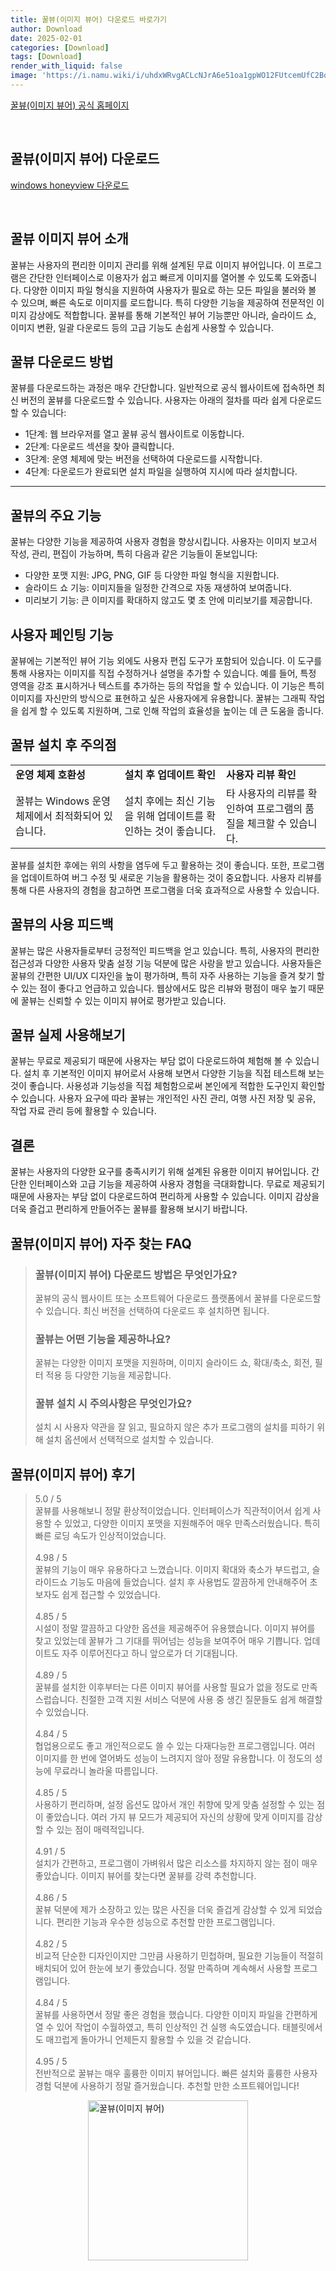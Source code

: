 ```yaml
---
title: 꿀뷰(이미지 뷰어) 다운로드 바로가기
author: Download
date: 2025-02-01
categories: [Download]
tags: [Download]
render_with_liquid: false
image: 'https://i.namu.wiki/i/uhdxWRvgACLcNJrA6e51oa1gpWO12FUtcemUfC2BoqXoFOkUdRjhPZzgpGRR1g3v0oxoC07XNIs4_v6zt8MtaO2PBcqQQpEM2cJWEzzk6pHcH0ZSw5i7akgkXe_XNs2dbUkYNV3IozaZn0Ru7Ugj8w.webp'
---
```

<p><a class='click-button' title='꿀뷰(이미지 뷰어)' href='https://kr.bandisoft.com/honeyview/' rel='nofollow'>꿀뷰(이미지 뷰어) 공식 홈페이지</a></p><br>
<h2 id='꿀뷰(이미지 뷰어)_다운로드'>꿀뷰(이미지 뷰어) 다운로드</h2>
<p><a class="click-button windows" title="honeyview 다운로드" href="https://www.bandisoft.com/bandiview/dl.php?all" rel="nofollow">windows honeyview 다운로드</a></p><br>


<h2 id='꿀뷰_이미지_뷰어_소개'>꿀뷰 이미지 뷰어 소개</h2>

<p>꿀뷰는 사용자의 편리한 이미지 관리를 위해 설계된 무료 이미지 뷰어입니다. 이 프로그램은 간단한 인터페이스로 이용자가 쉽고 빠르게 이미지를 열어볼 수 있도록 도와줍니다. 다양한 이미지 파일 형식을 지원하여 사용자가 필요로 하는 모든 파일을 불러와 볼 수 있으며, 빠른 속도로 이미지를 로드합니다. 특히 다양한 기능을 제공하여 전문적인 이미지 감상에도 적합합니다. 꿀뷰를 통해 기본적인 뷰어 기능뿐만 아니라, 슬라이드 쇼, 이미지 변환, 일괄 다운로드 등의 고급 기능도 손쉽게 사용할 수 있습니다.</p>

<h2 id='꿀뷰_다운로드_방법'>꿀뷰 다운로드 방법</h2>

<p>꿀뷰를 다운로드하는 과정은 매우 간단합니다. 일반적으로 공식 웹사이트에 접속하면 최신 버전의 꿀뷰를 다운로드할 수 있습니다. 사용자는 아래의 절차를 따라 쉽게 다운로드할 수 있습니다:</p>

<ul>
    <li>1단계: 웹 브라우저를 열고 꿀뷰 공식 웹사이트로 이동합니다.</li>
    <li>2단계: 다운로드 섹션을 찾아 클릭합니다.</li>
    <li>3단계: 운영 체제에 맞는 버전을 선택하여 다운로드를 시작합니다.</li>
    <li>4단계: 다운로드가 완료되면 설치 파일을 실행하여 지시에 따라 설치합니다.</li>
</ul>

<hr />

<h2 id='꿀뷰의_주요_기능'>꿀뷰의 주요 기능</h2>

<p>꿀뷰는 다양한 기능을 제공하여 사용자 경험을 향상시킵니다. 사용자는 이미지 보고서 작성, 관리, 편집이 가능하며, 특히 다음과 같은 기능들이 돋보입니다:</p>

<ul>
    <li>다양한 포맷 지원: JPG, PNG, GIF 등 다양한 파일 형식을 지원합니다.</li>
    <li>슬라이드 쇼 기능: 이미지들을 일정한 간격으로 자동 재생하여 보여줍니다.</li>
    <li>미리보기 기능: 큰 이미지를 확대하지 않고도 몇 초 안에 미리보기를 제공합니다.</li>
</ul>

<h2 id='사용자_페인팅_기능'>사용자 페인팅 기능</h2>

<p>꿀뷰에는 기본적인 뷰어 기능 외에도 사용자 편집 도구가 포함되어 있습니다. 이 도구를 통해 사용자는 이미지를 직접 수정하거나 설명을 추가할 수 있습니다. 예를 들어, 특정 영역을 강조 표시하거나 텍스트를 추가하는 등의 작업을 할 수 있습니다. 이 기능은 특히 이미지를 자신만의 방식으로 표현하고 싶은 사용자에게 유용합니다. 꿀뷰는 그래픽 작업을 쉽게 할 수 있도록 지원하며, 그로 인해 작업의 효율성을 높이는 데 큰 도움을 줍니다.</p>

<h2 id='꿀뷰_설치_후_주의점'>꿀뷰 설치 후 주의점</h2>

<table>
    <tr>
        <td><b>운영 체제 호환성</b></td>
        <td><b>설치 후 업데이트 확인</b></td>
        <td><b>사용자 리뷰 확인</b></td>
    </tr>
    <tr>
        <td>꿀뷰는 Windows 운영 체제에서 최적화되어 있습니다.</td>
        <td>설치 후에는 최신 기능을 위해 업데이트를 확인하는 것이 좋습니다.</td>
        <td>타 사용자의 리뷰를 확인하여 프로그램의 품질을 체크할 수 있습니다.</td>
    </tr>
</table>

<p>꿀뷰를 설치한 후에는 위의 사항을 염두에 두고 활용하는 것이 좋습니다. 또한, 프로그램을 업데이트하여 버그 수정 및 새로운 기능을 활용하는 것이 중요합니다. 사용자 리뷰를 통해 다른 사용자의 경험을 참고하면 프로그램을 더욱 효과적으로 사용할 수 있습니다.</p>

<h2 id='꿀뷰의_사용_피드백'>꿀뷰의 사용 피드백</h2>

<p>꿀뷰는 많은 사용자들로부터 긍정적인 피드백을 얻고 있습니다. 특히, 사용자의 편리한 접근성과 다양한 사용자 맞춤 설정 기능 덕분에 많은 사랑을 받고 있습니다. 사용자들은 꿀뷰의 간편한 UI/UX 디자인을 높이 평가하며, 특히 자주 사용하는 기능을 즐겨 찾기 할 수 있는 점이 좋다고 언급하고 있습니다. 웹상에서도 많은 리뷰와 평점이 매우 높기 때문에 꿀뷰는 신뢰할 수 있는 이미지 뷰어로 평가받고 있습니다.</p>

<h2 id='꿀뷰_실제로_사용해보기'>꿀뷰 실제 사용해보기</h2>

<p>꿀뷰는 무료로 제공되기 때문에 사용자는 부담 없이 다운로드하여 체험해 볼 수 있습니다. 설치 후 기본적인 이미지 뷰어로서 사용해 보면서 다양한 기능을 직접 테스트해 보는 것이 좋습니다. 사용성과 기능성을 직접 체험함으로써 본인에게 적합한 도구인지 확인할 수 있습니다. 사용자 요구에 따라 꿀뷰는 개인적인 사진 관리, 여행 사진 저장 및 공유, 작업 자료 관리 등에 활용할 수 있습니다.</p>

<h2 id='결론'>결론</h2>

<p>꿀뷰는 사용자의 다양한 요구를 충족시키기 위해 설계된 유용한 이미지 뷰어입니다. 간단한 인터페이스와 고급 기능을 제공하여 사용자 경험을 극대화합니다. 무료로 제공되기 때문에 사용자는 부담 없이 다운로드하여 편리하게 사용할 수 있습니다. 이미지 감상을 더욱 즐겁고 편리하게 만들어주는 꿀뷰를 활용해 보시기 바랍니다.</p>


<h2 id='꿀뷰(이미지 뷰어)_자주_찾는_FAQ'>꿀뷰(이미지 뷰어) 자주 찾는 FAQ</h2>
<div itemscope="" itemtype="https://schema.org/FAQPage"> 
<blockquote> 
<div itemscope="" itemprop="mainEntity" itemtype="https://schema.org/Question"> 
<h3 itemprop="name">꿀뷰(이미지 뷰어) 다운로드 방법은 무엇인가요?</h3> 
<div itemscope="" itemprop="acceptedAnswer" itemtype="https://schema.org/Answer"> 
<span itemprop="text"> 
<p>꿀뷰의 공식 웹사이트 또는 소프트웨어 다운로드 플랫폼에서 꿀뷰를 다운로드할 수 있습니다. 최신 버전을 선택하여 다운로드 후 설치하면 됩니다.</p> 
</span> 
</div> 
</div> 

<div itemscope="" itemprop="mainEntity" itemtype="https://schema.org/Question"> 
<h3 itemprop="name">꿀뷰는 어떤 기능을 제공하나요?</h3> 
<div itemscope="" itemprop="acceptedAnswer" itemtype="https://schema.org/Answer"> 
<span itemprop="text"> 
<p>꿀뷰는 다양한 이미지 포맷을 지원하며, 이미지 슬라이드 쇼, 확대/축소, 회전, 필터 적용 등 다양한 기능을 제공합니다.</p> 
</span> 
</div> 
</div> 

<div itemscope="" itemprop="mainEntity" itemtype="https://schema.org/Question"> 
<h3 itemprop="name">꿀뷰 설치 시 주의사항은 무엇인가요?</h3> 
<div itemscope="" itemprop="acceptedAnswer" itemtype="https://schema.org/Answer"> 
<span itemprop="text"> 
<p>설치 시 사용자 약관을 잘 읽고, 필요하지 않은 추가 프로그램의 설치를 피하기 위해 설치 옵션에서 선택적으로 설치할 수 있습니다.</p> 
</span> 
</div> 
</div> 
</blockquote> 
</div>
<h2 id='꿀뷰(이미지 뷰어)_후기'>꿀뷰(이미지 뷰어) 후기</h2>
<div itemscope itemtype="https://schema.org/Product">
  <blockquote>
  <div itemprop="review" itemscope itemtype="https://schema.org/Review">
      <div itemprop="reviewRating" itemscope itemtype="https://schema.org/Rating"> <span itemprop="ratingValue">5.0</span> / <span itemprop="bestRating">5</span> </div>
      <span itemprop="reviewBody">꿀뷰를 사용해보니 정말 환상적이었습니다. 인터페이스가 직관적이어서 쉽게 사용할 수 있었고, 다양한 이미지 포맷을 지원해주어 매우 만족스러웠습니다. 특히 빠른 로딩 속도가 인상적이었습니다.</span>
  </div>
  <br>
  <div itemprop="review" itemscope itemtype="https://schema.org/Review">
      <div itemprop="reviewRating" itemscope itemtype="https://schema.org/Rating"> <span itemprop="ratingValue">4.98</span> / <span itemprop="bestRating">5</span> </div>
      <span itemprop="reviewBody">꿀뷰의 기능이 매우 유용하다고 느꼈습니다. 이미지 확대와 축소가 부드럽고, 슬라이드쇼 기능도 마음에 들었습니다. 설치 후 사용법도 깔끔하게 안내해주어 초보자도 쉽게 접근할 수 있었습니다.</span>
  </div>
  <br>
  <div itemprop="review" itemscope itemtype="https://schema.org/Review">
      <div itemprop="reviewRating" itemscope itemtype="https://schema.org/Rating"> <span itemprop="ratingValue">4.85</span> / <span itemprop="bestRating">5</span> </div>
      <span itemprop="reviewBody">시설이 정말 깔끔하고 다양한 옵션을 제공해주어 유용했습니다. 이미지 뷰어를 찾고 있었는데 꿀뷰가 그 기대를 뛰어넘는 성능을 보여주어 매우 기쁩니다. 업데이트도 자주 이루어진다고 하니 앞으로가 더 기대됩니다.</span>
  </div>
  <br>
  <div itemprop="review" itemscope itemtype="https://schema.org/Review">
      <div itemprop="reviewRating" itemscope itemtype="https://schema.org/Rating"> <span itemprop="ratingValue">4.89</span> / <span itemprop="bestRating">5</span> </div>
      <span itemprop="reviewBody">꿀뷰를 설치한 이후부터는 다른 이미지 뷰어를 사용할 필요가 없을 정도로 만족스럽습니다. 친절한 고객 지원 서비스 덕분에 사용 중 생긴 질문들도 쉽게 해결할 수 있었습니다.</span>
  </div>
  <br>
  <div itemprop="review" itemscope itemtype="https://schema.org/Review">
      <div itemprop="reviewRating" itemscope itemtype="https://schema.org/Rating"> <span itemprop="ratingValue">4.84</span> / <span itemprop="bestRating">5</span> </div>
      <span itemprop="reviewBody">협업용으로도 좋고 개인적으로도 쓸 수 있는 다재다능한 프로그램입니다. 여러 이미지를 한 번에 열어봐도 성능이 느려지지 않아 정말 유용합니다. 이 정도의 성능에 무료라니 놀라울 따름입니다.</span>
  </div>
  <br>
  <div itemprop="review" itemscope itemtype="https://schema.org/Review">
      <div itemprop="reviewRating" itemscope itemtype="schema.org/Rating"> <span itemprop="ratingValue">4.85</span> / <span itemprop="bestRating">5</span> </div>
      <span itemprop="reviewBody">사용하기 편리하며, 설정 옵션도 많아서 개인 취향에 맞게 맞춤 설정할 수 있는 점이 좋았습니다. 여러 가지 뷰 모드가 제공되어 자신의 상황에 맞게 이미지를 감상할 수 있는 점이 매력적입니다.</span>
  </div>
  <br>
  <div itemprop="review" itemscope itemtype="https://schema.org/Review">
      <div itemprop="reviewRating" itemscope itemtype="https://schema.org/Rating"> <span itemprop="ratingValue">4.91</span> / <span itemprop="bestRating">5</span> </div>
      <span itemprop="reviewBody">설치가 간편하고, 프로그램이 가벼워서 많은 리소스를 차지하지 않는 점이 매우 좋았습니다. 이미지 뷰어를 찾는다면 꿀뷰를 강력 추천합니다.</span>
  </div>
  <br>
  <div itemprop="review" itemscope itemtype="https://schema.org/Review">
      <div itemprop="reviewRating" itemscope itemtype="schema.org/Rating"> <span itemprop="ratingValue">4.86</span> / <span itemprop="bestRating">5</span> </div>
      <span itemprop="reviewBody">꿀뷰 덕분에 제가 소장하고 있는 많은 사진을 더욱 즐겁게 감상할 수 있게 되었습니다. 편리한 기능과 우수한 성능으로 추천할 만한 프로그램입니다.</span>
  </div>
  <br>
  <div itemprop="review" itemscope itemtype="https://schema.org/Review">
      <div itemprop="reviewRating" itemscope itemtype="schema.org/Rating"> <span itemprop="ratingValue">4.82</span> / <span itemprop="bestRating">5</span> </div>
      <span itemprop="reviewBody">비교적 단순한 디자인이지만 그만큼 사용하기 민첩하며, 필요한 기능들이 적절히 배치되어 있어 한눈에 보기 좋았습니다. 정말 만족하며 계속해서 사용할 프로그램입니다.</span>
  </div>
  <br>
  <div itemprop="review" itemscope itemtype="https://schema.org/Review">
      <div itemprop="reviewRating" itemscope itemtype="https://schema.org/Rating"> <span itemprop="ratingValue">4.84</span> / <span itemprop="bestRating">5</span> </div>
      <span itemprop="reviewBody">꿀뷰를 사용하면서 정말 좋은 경험을 했습니다. 다양한 이미지 파일을 간편하게 열 수 있어 작업이 수월하였고, 특히 인상적인 건 실행 속도였습니다. 태블릿에서도 매끄럽게 돌아가니 언제든지 활용할 수 있을 것 같습니다.</span>
  </div>
  <br>
  <div itemprop="review" itemscope itemtype="https://schema.org/Review">
      <div itemprop="reviewRating" itemscope itemtype="schema.org/Rating"> <span itemprop="ratingValue">4.95</span> / <span itemprop="bestRating">5</span> </div>
      <span itemprop="reviewBody">전반적으로 꿀뷰는 매우 훌륭한 이미지 뷰어입니다. 빠른 설치와 훌륭한 사용자 경험 덕분에 사용하기 정말 즐거웠습니다. 추천할 만한 소프트웨어입니다!</span>
  </div>
  </blockquote>
</div>
<figure class="image" style="display: flex; justify-content: center; align-items: center; margin: 0;"><img src="https://i.namu.wiki/i/uhdxWRvgACLcNJrA6e51oa1gpWO12FUtcemUfC2BoqXoFOkUdRjhPZzgpGRR1g3v0oxoC07XNIs4_v6zt8MtaO2PBcqQQpEM2cJWEzzk6pHcH0ZSw5i7akgkXe_XNs2dbUkYNV3IozaZn0Ru7Ugj8w.webp" alt="꿀뷰(이미지 뷰어)" width="256" height="256" style="max-width: 100%; height: auto;"></figure>